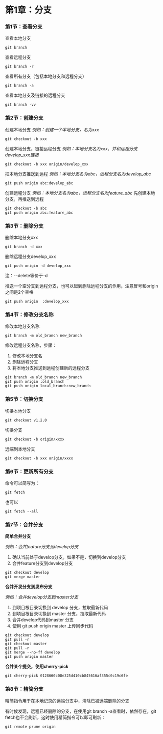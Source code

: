 # 第1章：分支

### 第1节：查看分支

查看本地分支
```
git branch
```
查看远程分支
```
git branch -r
```

查看所有分支（包括本地分支和远程分支）
```
git branch -a
```

查看本地分支及链接的远程分支
```
git branch -vv
```

### 第2节：创建分支

创建本地分支
*例如：创建一个本地分支，名为xxx*
```
git checkout -b xxx
```

创建本地分支，链接远程分支
*例如：本地分支名为xxx，并和远程分支develop_xxx链接*
```
git checkout -b xxx origin/develop_xxx
```

把本地分支推送到远程
*例如：本地分支名为abc，远程分支名为develop_abc*
```
git push origin abc:develop_abc
```

创建远程分支
*例如：本地分支名为abc，远程分支名为feature_abc*
先创建本地分支，再推送到远程
```
git checkout -b abc
git push origin abc:feature_abc
```

### 第3节：删除分支

删除本地分支xxx
```
git branch -d xxx
```

删除远程分支develop_xxx
```
git push origin -d develop_xxx
```

注：--delete等价于-d

推送一个空分支到远程分支，也可以起到删除远程分支的作用，注意冒号和origin之间是2个空格
```
git push origin  :develop_xxx
```

### 第4节：修改分支名称

修改本地分支名称
```
git branch -m old_branch new_branch
```
修改远程分支名称，步骤：
   1. 修改本地分支名
   1. 删除远程分支
   1. 将本地分支推送到远程创建新的远程分支
```
git branch -m old_branch new_branch
git push origin :old_branch
git push origin local_branch:new_branch
```
### 第5节：切换分支

切换本地分支
```
git checkout v1.2.0
```
切换分支
```
git checkout -b origin/xxxx
```
远端到本地分支
```
git checkout -b xxx origin/xxxx
```

### 第6节：更新所有分支
命令可以简写为：
```
git fetch
```
也可以
```
git fetch --all
```

### 第7节：合并分支

**简单合并分支**

*例如：合并feature分支到develop分支*
1. 确认当前处于develop分支，如果不是，切换到develop分支
1. 合并feature分支到develop分支
```
git checkout develop
git merge master
```

**合并开发分支到发布分支**

*例如：合并develop分支到master分支*

1. 到项目根目录切换到 develop 分支，拉取最新代码
1. 到项目根目录切换到 master 分支，拉取最新代码
1. 合并develop代码到master 分支
1. 使用 git push origin master 上传同步代码
```
git checkout develop
git pull -r
git checkout master
git pull -r
git merge --no-ff develop
git push origin master
```

**合并某个提交，使用cherry-pick**
```
git cherry-pick 0128660c08e325d410cb845616af355c0c19c6fe
```

### 第8节：精简分支

精简指令用于在本地记录的远端分支中，清除已被远端删除的分支

有时候发现，远程已经删除的分支，在使用git branch -a查看时，依然存在，git fetch也不会刷新，这时使用精简指令可以即可刷新：
```
git remote prune origin
```